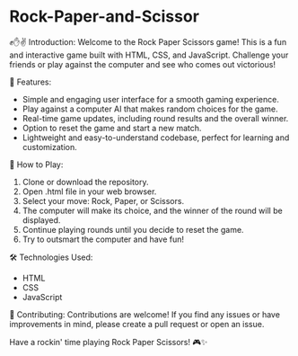 # Rock-Paper-and-Scissor

✊✋✌️ Introduction:
Welcome to the Rock Paper Scissors game! This is a fun and interactive game built with HTML, CSS, and JavaScript. Challenge your friends or play against the computer and see who comes out victorious!

🚀 Features:
- Simple and engaging user interface for a smooth gaming experience.
- Play against a computer AI that makes random choices for the game.
- Real-time game updates, including round results and the overall winner.
- Option to reset the game and start a new match.
- Lightweight and easy-to-understand codebase, perfect for learning and customization.

📝 How to Play:
1. Clone or download the repository.
2. Open .html file in your web browser.
3. Select your move: Rock, Paper, or Scissors.
4. The computer will make its choice, and the winner of the round will be displayed.
5. Continue playing rounds until you decide to reset the game.
6. Try to outsmart the computer and have fun!

🛠️ Technologies Used:
- HTML
- CSS
- JavaScript

🤝 Contributing:
Contributions are welcome! If you find any issues or have improvements in mind, please create a pull request or open an issue.

Have a rockin' time playing Rock Paper Scissors! 🎮✨
